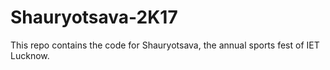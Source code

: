 # Shauryotsava-2K17
This repo contains the code for Shauryotsava, the annual sports fest of IET Lucknow.
